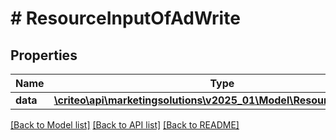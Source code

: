# # ResourceInputOfAdWrite

## Properties

Name | Type | Description | Notes
------------ | ------------- | ------------- | -------------
**data** | [**\criteo\api\marketingsolutions\v2025_01\Model\ResourceOfAdWrite**](ResourceOfAdWrite.md) |  | [optional]

[[Back to Model list]](../../README.md#models) [[Back to API list]](../../README.md#endpoints) [[Back to README]](../../README.md)
